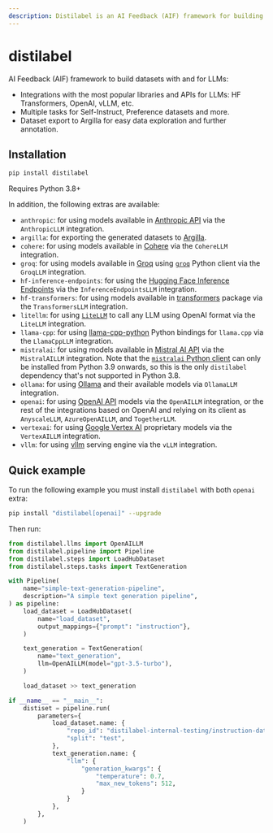```yaml
---
description: Distilabel is an AI Feedback (AIF) framework for building datasets with and for LLMs.
---
```


# distilabel

AI Feedback (AIF) framework to build datasets with and for LLMs:

- Integrations with the most popular libraries and APIs for LLMs: HF Transformers, OpenAI, vLLM, etc.
- Multiple tasks for Self-Instruct, Preference datasets and more.
- Dataset export to Argilla for easy data exploration and further annotation.

## Installation

```sh
pip install distilabel
```

Requires Python 3.8+

In addition, the following extras are available:

- `anthropic`: for using models available in [Anthropic API](https://www.anthropic.com/api) via the `AnthropicLLM` integration.
- `argilla`: for exporting the generated datasets to [Argilla](https://argilla.io/).
- `cohere`: for using models available in [Cohere](https://cohere.ai/) via the `CohereLLM` integration.
- `groq`: for using models available in [Groq](https://groq.com/) using [`groq`](https://github.com/groq/groq-python) Python client via the `GroqLLM` integration.
- `hf-inference-endpoints`: for using the [Hugging Face Inference Endpoints](https://huggingface.co/inference-endpoints) via the `InferenceEndpointsLLM` integration.
- `hf-transformers`: for using models available in [transformers](https://github.com/huggingface/transformers) package via the `TransformersLLM` integration.
- `litellm`: for using [`LiteLLM`](https://github.com/BerriAI/litellm) to call any LLM using OpenAI format via the `LiteLLM` integration.
- `llama-cpp`: for using [llama-cpp-python](https://github.com/abetlen/llama-cpp-python) Python bindings for `llama.cpp` via the `LlamaCppLLM` integration.
- `mistralai`: for using models available in [Mistral AI API](https://mistral.ai/news/la-plateforme/) via the `MistralAILLM` integration. Note that the [`mistralai` Python client](https://github.com/mistralai/client-python) can only be installed from Python 3.9 onwards, so this is the only `distilabel` dependency that's not supported in Python 3.8.
- `ollama`: for using [Ollama](https://ollama.com/) and their available models via `OllamaLLM` integration.
- `openai`: for using [OpenAI API](https://openai.com/blog/openai-api) models via the `OpenAILLM` integration, or the rest of the integrations based on OpenAI and relying on its client as `AnyscaleLLM`, `AzureOpenAILLM`, and `TogetherLLM`.
- `vertexai`: for using [Google Vertex AI](https://cloud.google.com/vertex-ai) proprietary models via the `VertexAILLM` integration.
- `vllm`: for using [vllm](https://github.com/vllm-project/vllm) serving engine via the `vLLM` integration.

## Quick example

To run the following example you must install `distilabel` with both `openai` extra:

```sh
pip install "distilabel[openai]" --upgrade
```

Then run:

```python
from distilabel.llms import OpenAILLM
from distilabel.pipeline import Pipeline
from distilabel.steps import LoadHubDataset
from distilabel.steps.tasks import TextGeneration

with Pipeline(
    name="simple-text-generation-pipeline",
    description="A simple text generation pipeline",
) as pipeline:
    load_dataset = LoadHubDataset(
        name="load_dataset",
        output_mappings={"prompt": "instruction"},
    )

    text_generation = TextGeneration(
        name="text_generation",
        llm=OpenAILLM(model="gpt-3.5-turbo"),
    )

    load_dataset >> text_generation

if __name__ == "__main__":
    distiset = pipeline.run(
        parameters={
            load_dataset.name: {
                "repo_id": "distilabel-internal-testing/instruction-dataset-mini",
                "split": "test",
            },
            text_generation.name: {
                "llm": {
                    "generation_kwargs": {
                        "temperature": 0.7,
                        "max_new_tokens": 512,
                    }
                }
            },
        },
    )
```
